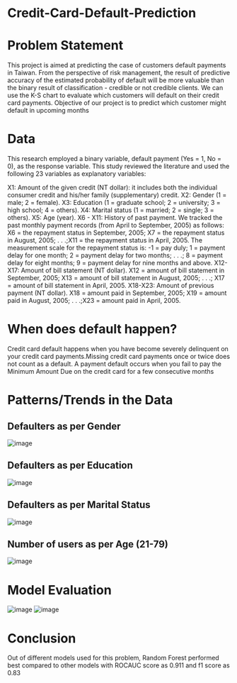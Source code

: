 # Credit-Card-Default-Prediction

# Problem Statement
This project is aimed at predicting the case of customers default payments in Taiwan. From the perspective of risk management, the result of predictive accuracy of the estimated probability of default will be more valuable than the binary result of classification - credible or not credible clients. We can use the K-S chart to evaluate which customers will default on their credit card payments.
Objective of our project is to predict which customer might default in upcoming months

# Data
This research employed a binary variable, default payment (Yes = 1, No = 0), as the response variable. This study reviewed the literature and used the following 23 variables as explanatory variables:

X1: Amount of the given credit (NT dollar): it includes both the individual consumer credit and his/her family (supplementary) credit.
X2: Gender (1 = male; 2 = female).
X3: Education (1 = graduate school; 2 = university; 3 = high school; 4 = others).
X4: Marital status (1 = married; 2 = single; 3 = others).
X5: Age (year).
X6 - X11: History of past payment. We tracked the past monthly payment records (from April to September, 2005) as follows: X6 = the repayment status in September, 2005; X7 = the repayment status in August, 2005; . . .;X11 = the repayment status in April, 2005. The measurement scale for the repayment status is: -1 = pay duly; 1 = payment delay for one month; 2 = payment delay for two months; . . .; 8 = payment delay for eight months; 9 = payment delay for nine months and above.
X12-X17: Amount of bill statement (NT dollar). X12 = amount of bill statement in September, 2005; X13 = amount of bill statement in August, 2005; . . .; X17 = amount of bill statement in April, 2005.
X18-X23: Amount of previous payment (NT dollar). X18 = amount paid in September, 2005; X19 = amount paid in August, 2005; . . .;X23 = amount paid in April, 2005.

# When does default happen?
Credit card default happens when you have become severely delinquent on your credit card payments.Missing credit card payments once or twice does not count as a default. A payment default occurs when you fail to pay the Minimum Amount Due on the credit card for a few consecutive months

# Patterns/Trends in the Data

## Defaulters as per Gender
![image](https://user-images.githubusercontent.com/47490381/121402145-2d1b7f00-c977-11eb-8d37-5614f9d31cda.png)

## Defaulters as per Education
![image](https://user-images.githubusercontent.com/47490381/121402236-4290a900-c977-11eb-8202-ea6d5aab7152.png)

## Defaulters as per Marital Status
![image](https://user-images.githubusercontent.com/47490381/121402302-563c0f80-c977-11eb-86d3-f82e4d3710dd.png)

## Number of users as per Age (21-79)
![image](https://user-images.githubusercontent.com/47490381/121402521-9dc29b80-c977-11eb-879e-a0bc8c350ba8.png)

# Model Evaluation
![image](https://user-images.githubusercontent.com/47490381/121402800-ed08cc00-c977-11eb-9d13-37c092feac2d.png)
![image](https://user-images.githubusercontent.com/47490381/121402850-fabe5180-c977-11eb-8e59-900edeafe738.png)

# Conclusion
Out of different models used for this problem, Random Forest performed best compared to other models with ROCAUC score as 0.911 and f1 score as 0.83








